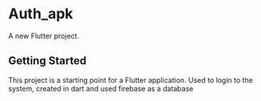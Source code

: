 # Auth_apk

A new Flutter project.

## Getting Started

This project is a starting point for a Flutter application.
Used to login to the system, created in dart and used firebase as a database

